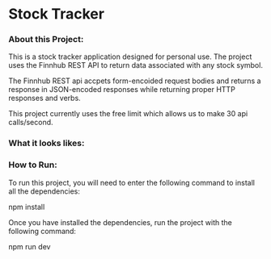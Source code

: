 # Stock Tracker


### About this Project:
This is a stock tracker application designed for personal use. The project uses the Finnhub REST API to return data associated with any stock symbol.

The Finnhub REST api accpets form-encoided request bodies and returns a response in JSON-encoded responses while returning proper HTTP responses and verbs.

This project currently uses the free limit which allows us to make 30 api calls/second.

### What it looks likes:


### How to Run:

To run this project, you will need to enter the following command to install all the dependencies:

npm install

Once you have installed the dependencies, run the project with the following command:

npm run dev
